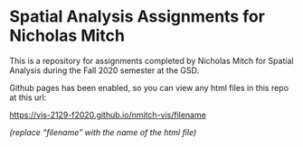 # Spatial Analysis Assignments for Nicholas Mitch

This is a repository for assignments completed by Nicholas Mitch for Spatial Analysis during the Fall 2020 semester at the GSD.

Github pages has been enabled, so you can view any html files in this repo at this url:

https://vis-2129-f2020.github.io/nmitch-vis/filename

*(replace “filename” with the name of the html file)*
